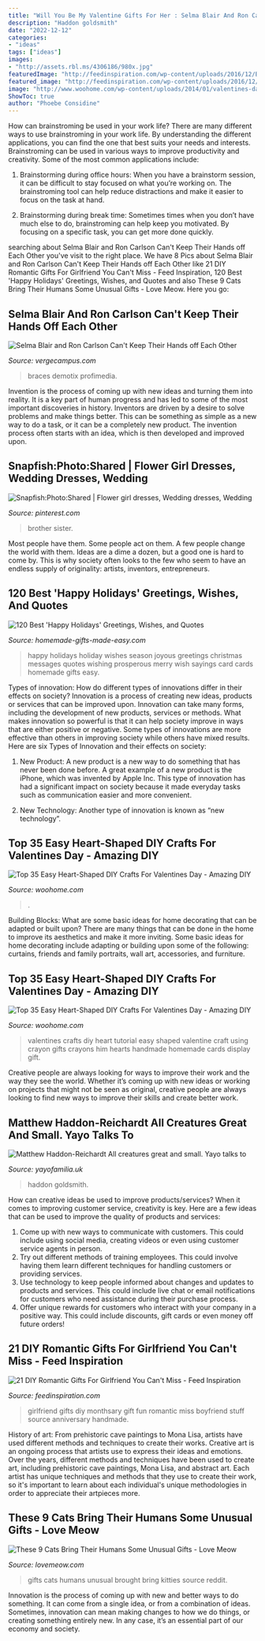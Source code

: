```yaml
---
title: "Will You Be My Valentine Gifts For Her : Selma Blair And Ron Carlson Can&#039;t Keep Their Hands Off Each Other"
description: "Haddon goldsmith"
date: "2022-12-12"
categories:
- "ideas"
tags: ["ideas"]
images:
- "http://assets.rbl.ms/4306186/980x.jpg"
featuredImage: "http://feedinspiration.com/wp-content/uploads/2016/12/Buy-pictures-for-girlfriend.jpg"
featured_image: "http://feedinspiration.com/wp-content/uploads/2016/12/Buy-pictures-for-girlfriend.jpg"
image: "http://www.woohome.com/wp-content/uploads/2014/01/valentines-day-crafts-25.jpg"
ShowToc: true
author: "Phoebe Considine"
---
```



How can brainstroming be used in your work life?
There are many different ways to use brainstroming in your work life. By understanding the different applications, you can find the one that best suits your needs and interests. Brainstroming can be used in various ways to improve productivity and creativity. Some of the most common applications include:
1) Brainstorming during office hours: When you have a brainstorm session, it can be difficult to stay focused on what you’re working on. The brainstroming tool can help reduce distractions and make it easier to focus on the task at hand.

2) Brainstorming during break time: Sometimes times when you don’t have much else to do, brainstroming can help keep you motivated. By focusing on a specific task, you can get more done quickly.

	

		
searching about Selma Blair and Ron Carlson Can&#039;t Keep Their Hands off Each Other you've visit to the right place. We have 8 Pics about Selma Blair and Ron Carlson Can&#039;t Keep Their Hands off Each Other like 21 DIY Romantic Gifts For Girlfriend You Can&#039;t Miss - Feed Inspiration, 120 Best &#039;Happy Holidays&#039; Greetings, Wishes, and Quotes and also These 9 Cats Bring Their Humans Some Unusual Gifts - Love Meow. Here you go:
		
    
## Selma Blair And Ron Carlson Can&#039;t Keep Their Hands Off Each Other

<img loading=lazy src="https://vergecampus.com/wp-content/uploads/2020/05/selma-blair-walking-stick.jpg" onerror="this.onerror=null;this.src='https://tse2.mm.bing.net/th?id=OIP.iSNOwMfDg-4E5SXFaRLuxwHaLi&amp;pid=15.1';" alt="Selma Blair and Ron Carlson Can&#039;t Keep Their Hands off Each Other">

_Source: vergecampus.com_

>braces demotix profimedia. 

	

Invention is the process of coming up with new ideas and turning them into reality. It is a key part of human progress and has led to some of the most important discoveries in history. Inventors are driven by a desire to solve problems and make things better. This can be something as simple as a new way to do a task, or it can be a completely new product. The invention process often starts with an idea, which is then developed and improved upon.

    
## Snapfish:Photo:Shared | Flower Girl Dresses, Wedding Dresses, Wedding

<img loading=lazy src="https://i.pinimg.com/736x/52/84/f6/5284f69280cd013d5680b295c30a2b86--brother-sister-photo-gifts.jpg" onerror="this.onerror=null;this.src='https://tse3.mm.bing.net/th?id=OIP.9o2YSKXCj6n8gTZLde20zgHaKa&amp;pid=15.1';" alt="Snapfish:Photo:Shared | Flower girl dresses, Wedding dresses, Wedding">

_Source: pinterest.com_

>brother sister. 

	

Most people have them. Some people act on them. A few people change the world with them. Ideas are a dime a dozen, but a good one is hard to come by. This is why society often looks to the few who seem to have an endless supply of originality: artists, inventors, entrepreneurs.

    
## 120 Best &#039;Happy Holidays&#039; Greetings, Wishes, And Quotes

<img loading=lazy src="https://www.homemade-gifts-made-easy.com/image-files/merry-christmas-images-happy-holidays-joyous-prosperous-600x900.jpg" onerror="this.onerror=null;this.src='https://tse2.mm.bing.net/th?id=OIP.feGfaHh-Bfnte6uqtsy4NAHaLH&amp;pid=15.1';" alt="120 Best &#039;Happy Holidays&#039; Greetings, Wishes, and Quotes">

_Source: homemade-gifts-made-easy.com_

>happy holidays holiday wishes season joyous greetings christmas messages quotes wishing prosperous merry wish sayings card cards homemade gifts easy. 

	

Types of innovation: How do different types of innovations differ in their effects on society?
Innovation is a process of creating new ideas, products or services that can be improved upon. Innovation can take many forms, including the development of new products, services or methods. What makes innovation so powerful is that it can help society improve in ways that are either positive or negative. Some types of innovations are more effective than others in improving society while others have mixed results. Here are six Types of Innovation and their effects on society: 
1) New Product: A new product is a new way to do something that has never been done before. A great example of a new product is the iPhone, which was invented by Apple Inc. This type of innovation has had a significant impact on society because it made everyday tasks such as communication easier and more convenient. 

2) New Technology: Another type of innovation is known as “new technology”.

    
## Top 35 Easy Heart-Shaped DIY Crafts For Valentines Day - Amazing DIY

<img loading=lazy src="https://www.woohome.com/wp-content/uploads/2014/01/valentines-day-crafts-34.jpg" onerror="this.onerror=null;this.src='https://tse3.mm.bing.net/th?id=OIP.rIze0y4F53YsscYrlft5HgHaLH&amp;pid=15.1';" alt="Top 35 Easy Heart-Shaped DIY Crafts For Valentines Day - Amazing DIY">

_Source: woohome.com_

>. 

	

Building Blocks: What are some basic ideas for home decorating that can be adapted or built upon?
There are many things that can be done in the home to improve its aesthetics and make it more inviting. Some basic ideas for home decorating include adapting or building upon some of the following: curtains, friends and family portraits, wall art, accessories, and furniture.

    
## Top 35 Easy Heart-Shaped DIY Crafts For Valentines Day - Amazing DIY

<img loading=lazy src="http://www.woohome.com/wp-content/uploads/2014/01/valentines-day-crafts-25.jpg" onerror="this.onerror=null;this.src='https://tse2.mm.bing.net/th?id=OIP.fgCXrTXqzE7vx2xeJNvZswHaLH&amp;pid=15.1';" alt="Top 35 Easy Heart-Shaped DIY Crafts For Valentines Day - Amazing DIY">

_Source: woohome.com_

>valentines crafts diy heart tutorial easy shaped valentine craft using crayon gifts crayons him hearts handmade homemade cards display gift. 

	

Creative people are always looking for ways to improve their work and the way they see the world. Whether it’s coming up with new ideas or working on projects that might not be seen as original, creative people are always looking to find new ways to improve their skills and create better work.

    
## Matthew Haddon-Reichardt All Creatures Great And Small. Yayo Talks To

<img loading=lazy src="https://cdn.shopify.com/s/files/1/2156/7915/articles/118696612_352279302616681_1634016414770192697_n_1200x1200_crop_center.jpg?v=1599161055" onerror="this.onerror=null;this.src='https://tse4.mm.bing.net/th?id=OIP.pRz5m44O-ZLe0vrotqCGRgHaKg&amp;pid=15.1';" alt="Matthew Haddon-Reichardt All creatures great and small. Yayo talks to">

_Source: yayofamilia.uk_

>haddon goldsmith. 

	

How can creative ideas be used to improve products/services?
When it comes to improving customer service, creativity is key. Here are a few ideas that can be used to improve the quality of products and services: 
1. Come up with new ways to communicate with customers. This could include using social media, creating videos or even using customer service agents in person.
2. Try out different methods of training employees. This could involve having them learn different techniques for handling customers or providing services.
3. Use technology to keep people informed about changes and updates to products and services. This could include live chat or email notifications for customers who need assistance during their purchase process.
4. Offer unique rewards for customers who interact with your company in a positive way. This could include discounts, gift cards or even money off future orders!

    
## 21 DIY Romantic Gifts For Girlfriend You Can&#039;t Miss - Feed Inspiration

<img loading=lazy src="http://feedinspiration.com/wp-content/uploads/2016/12/Buy-pictures-for-girlfriend.jpg" onerror="this.onerror=null;this.src='https://tse2.mm.bing.net/th?id=OIP.JfCrPBWBhpaWLlrD0ZwulgHaLH&amp;pid=15.1';" alt="21 DIY Romantic Gifts For Girlfriend You Can&#039;t Miss - Feed Inspiration">

_Source: feedinspiration.com_

>girlfriend gifts diy monthsary gift fun romantic miss boyfriend stuff source anniversary handmade. 

	

History of art: From prehistoric cave paintings to Mona Lisa, artists have used different methods and techniques to create their works.
Creative art is an ongoing process that artists use to express their ideas and emotions. Over the years, different methods and techniques have been used to create art, including prehistoric cave paintings, Mona Lisa, and abstract art. Each artist has unique techniques and methods that they use to create their work, so it's important to learn about each individual's unique methodologies in order to appreciate their artpieces more.

    
## These 9 Cats Bring Their Humans Some Unusual Gifts - Love Meow

<img loading=lazy src="http://assets.rbl.ms/4306186/980x.jpg" onerror="this.onerror=null;this.src='https://tse2.mm.bing.net/th?id=OIP.AuEe9hwc2iYCRJvoEvHtEgHaJg&amp;pid=15.1';" alt="These 9 Cats Bring Their Humans Some Unusual Gifts - Love Meow">

_Source: lovemeow.com_

>gifts cats humans unusual brought bring kitties source reddit. 

	

Innovation is the process of coming up with new and better ways to do something. It can come from a single idea, or from a combination of ideas. Sometimes, innovation can mean making changes to how we do things, or creating something entirely new. In any case, it’s an essential part of our economy and society.

